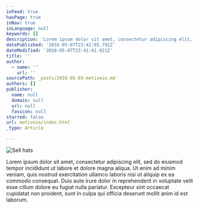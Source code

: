 ```yaml
---
inFeed: true
hasPage: true
inNav: true
inLanguage: null
keywords: []
description: 'Lorem ipsum dolor sit amet, consectetur adipiscing elit, sed do eiusmod tempor incididunt ut labore et dolore magna aliqua. Ut enim ad minim veniam, quis nostrud exercitation ullamco laboris nisi ut aliquip ex ea commodo consequat. Duis aute irure dolor in reprehenderit in voluptate velit esse cillum dolore eu fugiat nulla pariatur. Excepteur sint occaecat cupidatat non proident, sunt in culpa qui officia deserunt mollit anim id est laborum.'
datePublished: '2016-05-07T23:42:05.791Z'
dateModified: '2016-05-07T23:41:41.921Z'
title: ''
author:
  - name: ''
    url: ''
sourcePath: _posts/2016-05-03-motiveio.md
authors: []
publisher:
  name: null
  domain: null
  url: null
  favicon: null
starred: false
url: motiveio/index.html
_type: Article

---
```

![Sell hats](https://s3-us-west-2.amazonaws.com/the-grid-img/p/45be6d2a2c63f5addfb2491dca4316c13e9a978e.png)

Lorem ipsum dolor sit amet, consectetur adipiscing elit, sed do eiusmod tempor incididunt ut labore et dolore magna aliqua. Ut enim ad minim veniam, quis nostrud exercitation ullamco laboris nisi ut aliquip ex ea commodo consequat. Duis aute irure dolor in reprehenderit in voluptate velit esse cillum dolore eu fugiat nulla pariatur. Excepteur sint occaecat cupidatat non proident, sunt in culpa qui officia deserunt mollit anim id est laborum.